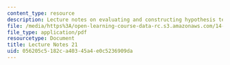 ```yaml
---
content_type: resource
description: Lecture notes on evaluating and constructing hypothesis tests.
file: /media/https%3A/open-learning-course-data-rc.s3.amazonaws.com/14-30-introduction-to-statistical-methods-in-economics-spring-2009/056205c5182ca40345a4e0c5236909da_MIT14_30s09_lec21.pdf
file_type: application/pdf
resourcetype: Document
title: Lecture Notes 21
uid: 056205c5-182c-a403-45a4-e0c5236909da
---
```

